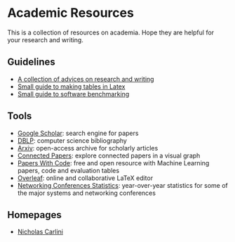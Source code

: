 # Academic Resources

This is a collection of resources on academia. Hope they are helpful for your research and writing.

## Guidelines

- [A collection of advices on research and writing](https://www.cs.cmu.edu/afs/cs.cmu.edu/user/mleone/web/how-to.html)
- [Small guide to making tables in Latex](https://people.inf.ethz.ch/markusp/teaching/guides/guide-tables.pdf)
- [Small guide to software benchmarking](https://people.inf.ethz.ch/markusp/teaching/guides/guide-benchmarking.pdf)

## Tools

- [Google Scholar](https://scholar.google.com/): search engine for papers
- [DBLP](https://dblp.uni-trier.de/): computer science bibliography
- [Arxiv](https://arxiv.org/): open-access archive for scholarly articles
- [Connected Papers](https://www.connectedpapers.com/): explore connected papers in a visual graph
- [Papers With Code](https://paperswithcode.com/): free and open resource with Machine Learning papers, code and evaluation tables
- [Overleaf](https://www.overleaf.com/): online and collaborative LaTeX editor
- [Networking Conferences Statistics](https://sites.cs.ucsb.edu/~almeroth/conf/stats/): year-over-year statistics for some of the major systems and networking conferences

## Homepages

- [Nicholas Carlini](https://nicholas.carlini.com/)